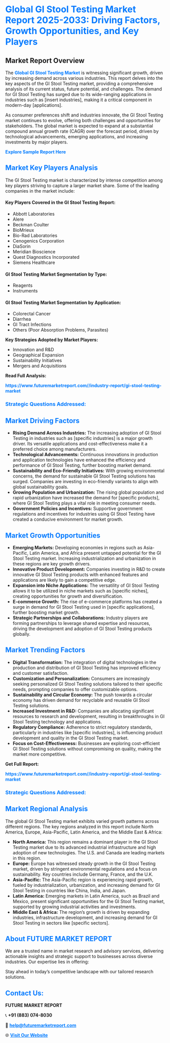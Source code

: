 <h1 style="color: #007BFF;">Global GI Stool Testing Market Report 2025-2033: Driving Factors, Growth Opportunities, and Key Players</h1>

<section id="overview">
<h2>Market Report Overview</h2>
<p>The <a href="https://www.futuremarketreport.com//industry-report/gi-stool-testing-market" style="color: #007BFF; text-decoration: none;"><strong>Global GI Stool Testing Market</strong></a> is witnessing significant growth, driven by increasing demand across various industries. This report delves into the key aspects of the GI Stool Testing market, providing a comprehensive analysis of its current status, future potential, and challenges. The demand for GI Stool Testing has surged due to its wide-ranging applications in industries such as [insert industries], making it a critical component in modern-day [applications].</p>
<p>As consumer preferences shift and industries innovate, the GI Stool Testing market continues to evolve, offering both challenges and opportunities for stakeholders. The global market is expected to expand at a substantial compound annual growth rate (CAGR) over the forecast period, driven by technological advancements, emerging applications, and increasing investments by major players.</p>
</section>

<section id="overview">
<p><a href="https://www.futuremarketreport.com//request-sample/reportId=88854" style="color: #007BFF; text-decoration: none;"><strong>Explore Sample Report Here</strong></a></p>
</section>

<section id="key-players">
<h2 style="color: #007BFF;">Market Key Players Analysis</h2>
<p>The GI Stool Testing market is characterized by intense competition among key players striving to capture a larger market share. Some of the leading companies in the market include:</p>
<h4>Key Players Covered in the GI Stool Testing Report:</h4>
<ul><li>Abbott Laboratories</li><li>Alere</li><li>Beckman Coulter</li><li>BioMrieux</li><li>Bio-Rad Laboratories</li><li>Cenogenics Corporation</li><li>DiaSorin</li><li>Meridian Bioscience</li><li>Quest Diagnostics Incorporated</li><li>Siemens Healthcare</li></ul>
<h4>GI Stool Testing Market Segmentation by Type:</h4>
<ul><li>Reagents</li><li>Instruments</li></ul>

<h4>GI Stool Testing Market Segmentation by Application:</h4>
<ul><li>Colorectal Cancer</li><li>Diarrhea</li><li>GI Tract Infections</li><li>Others (Poor Absorption Problems, Parasites)</li></ul>
<p><strong>Key Strategies Adopted by Market Players:</strong></p>
<ul>
<li>Innovation and R&D</li>
<li>Geographical Expansion</li>
<li>Sustainability Initiatives</li>
<li>Mergers and Acquisitions</li>
</ul>
</section>

<section>
<p><strong>Read Full Analysis: </strong></p><a href="https://www.futuremarketreport.com//industry-report/gi-stool-testing-market" style="color: #007BFF; text-decoration: none;"><strong>https://www.futuremarketreport.com//industry-report/gi-stool-testing-market</strong></a>
<h3 style="color: #007BFF;">Strategic Questions Addressed:</h3>
</section>

<section id="driving-factors">
<h2 style="color: #007BFF;">Market Driving Factors</h2>
<ul>
<li><strong>Rising Demand Across Industries:</strong> The increasing adoption of GI Stool Testing in industries such as [specific industries] is a major growth driver. Its versatile applications and cost-effectiveness make it a preferred choice among manufacturers.</li>
<li><strong>Technological Advancements:</strong> Continuous innovations in production and application technologies have enhanced the efficiency and performance of GI Stool Testing, further boosting market demand.</li>
<li><strong>Sustainability and Eco-Friendly Initiatives:</strong> With growing environmental concerns, the demand for sustainable GI Stool Testing solutions has surged. Companies are investing in eco-friendly variants to align with global sustainability goals.</li>
<li><strong>Growing Population and Urbanization:</strong> The rising global population and rapid urbanization have increased the demand for [specific products], where GI Stool Testing plays a vital role in meeting consumer needs.</li>
<li><strong>Government Policies and Incentives:</strong> Supportive government regulations and incentives for industries using GI Stool Testing have created a conducive environment for market growth.</li>
</ul>
</section>

<section id="growth-opportunities">
<h2 style="color: #007BFF;">Market Growth Opportunities</h2>
<ul>
<li><strong>Emerging Markets:</strong> Developing economies in regions such as Asia-Pacific, Latin America, and Africa present untapped potential for the GI Stool Testing market. Increasing industrialization and urbanization in these regions are key growth drivers.</li>
<li><strong>Innovative Product Development:</strong> Companies investing in R&D to create innovative GI Stool Testing products with enhanced features and applications are likely to gain a competitive edge.</li>
<li><strong>Expansion into Niche Applications:</strong> The versatility of GI Stool Testing allows it to be utilized in niche markets such as [specific niches], creating opportunities for growth and diversification.</li>
<li><strong>E-commerce Growth:</strong> The rise of e-commerce platforms has created a surge in demand for GI Stool Testing used in [specific applications], further boosting market growth.</li>
<li><strong>Strategic Partnerships and Collaborations:</strong> Industry players are forming partnerships to leverage shared expertise and resources, driving the development and adoption of GI Stool Testing products globally.</li>
</ul>
</section>

<section id="trending-factors">
<h2 style="color: #007BFF;">Market Trending Factors</h2>
<ul>
<li><strong>Digital Transformation:</strong> The integration of digital technologies in the production and distribution of GI Stool Testing has improved efficiency and customer satisfaction.</li>
<li><strong>Customization and Personalization:</strong> Consumers are increasingly seeking personalized GI Stool Testing solutions tailored to their specific needs, prompting companies to offer customizable options.</li>
<li><strong>Sustainability and Circular Economy:</strong> The push towards a circular economy has driven demand for recyclable and reusable GI Stool Testing solutions.</li>
<li><strong>Increased Investment in R&D:</strong> Companies are allocating significant resources to research and development, resulting in breakthroughs in GI Stool Testing technology and applications.</li>
<li><strong>Regulatory Compliance:</strong> Adherence to strict regulatory standards, particularly in industries like [specific industries], is influencing product development and quality in the GI Stool Testing market.</li>
<li><strong>Focus on Cost-Effectiveness:</strong> Businesses are exploring cost-efficient GI Stool Testing solutions without compromising on quality, making the market more competitive.</li>
</ul>
</section>

<section>
<p><strong>Get Full Report: </strong></p><a href="https://www.futuremarketreport.com//industry-report/gi-stool-testing-market" style="color: #007BFF; text-decoration: none;"><strong>https://www.futuremarketreport.com//industry-report/gi-stool-testing-market</strong></a>
<h3 style="color: #007BFF;">Strategic Questions Addressed:</h3>
</section>


<section id="regional-analysis">
<h2 style="color: #007BFF;">Market Regional Analysis</h2>
<p>The global GI Stool Testing market exhibits varied growth patterns across different regions. The key regions analyzed in this report include North America, Europe, Asia-Pacific, Latin America, and the Middle East & Africa:</p>
<ul>
<li><strong>North America:</strong> This region remains a dominant player in the GI Stool Testing market due to its advanced industrial infrastructure and high adoption of new technologies. The U.S. and Canada are leading markets in this region.</li>
<li><strong>Europe:</strong> Europe has witnessed steady growth in the GI Stool Testing market, driven by stringent environmental regulations and a focus on sustainability. Key countries include Germany, France, and the U.K.</li>
<li><strong>Asia-Pacific:</strong> The Asia-Pacific region is experiencing rapid growth, fueled by industrialization, urbanization, and increasing demand for GI Stool Testing in countries like China, India, and Japan.</li>
<li><strong>Latin America:</strong> Emerging markets in Latin America, such as Brazil and Mexico, present significant opportunities for the GI Stool Testing market, supported by growing industrial activities and investments.</li>
<li><strong>Middle East & Africa:</strong> The region’s growth is driven by expanding industries, infrastructure development, and increasing demand for GI Stool Testing in sectors like [specific sectors].</li>
</ul>
</section>

<footer>
<h2 style="color: #007BFF;">About FUTURE MARKET REPORT</h2>
<p>We are a trusted name in market research and advisory services, delivering actionable insights and strategic support to businesses across diverse industries. Our expertise lies in offering:</p>

<p>Stay ahead in today’s competitive landscape with our tailored research solutions.</p>

<h2 style="color: #007BFF;">Contact Us:</h2>
<p><strong>FUTURE MARKET REPORT</strong></p>
<p>📞 <strong>+91 (883) 074-8030</strong></p>
<p>📧 <strong><a href="mailto:help@futuremarketreport.com" style="color: #007BFF;">help@futuremarketreport.com</a></strong></p>
<p>🌐 <strong><a href="https://www.futuremarketreport.com/" style="color: #007BFF;">Visit Our Website</a></strong></p>
</footer>